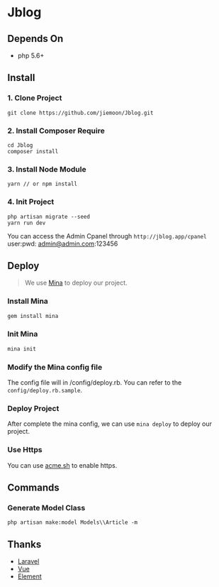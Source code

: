 # Jblog

## Depends On
- php 5.6+

## Install

### 1. Clone Project
```shell
git clone https://github.com/jiemoon/Jblog.git
```

### 2. Install Composer Require
```shell
cd Jblog
composer install
```

### 3. Install Node Module

```shell
yarn // or npm install
```

### 4. Init Project

```shell
php artisan migrate --seed
yarn run dev
```

You can access the Admin Cpanel through `http://jblog.app/cpanel`
user:pwd: admin@admin.com:123456

## Deploy
> We use [Mina](http://nadarei.co/mina/) to deploy our project. 
### Install Mina
```bash
gem install mina
```

### Init Mina
```bash
mina init
```

### Modify the Mina config file

The config file will in /config/deploy.rb. You can refer to the `config/deploy.rb.sample`.

### Deploy Project

After complete the mina config, we can use `mina deploy` to deploy our project.

### Use Https

You can use [acme.sh](https://github.com/Neilpang/acme.sh) to enable https.

## Commands
### Generate Model Class
```shell
php artisan make:model Models\\Article -m
```

## Thanks
- [Laravel](https://github.com/laravel/laravel)
- [Vue](https://github.com/vuejs/vue)
- [Element](https://github.com/ElemeFE/element)
